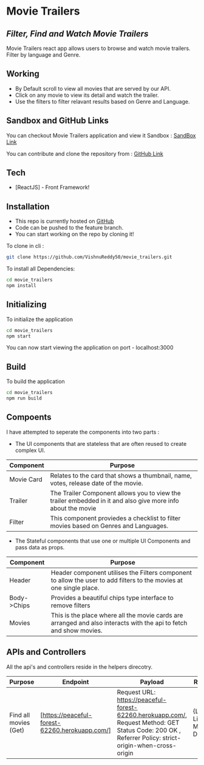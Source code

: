# Movie Trailers

## _Filter, Find and Watch Movie Trailers_

Movie Trailers react app allows users to browse and watch movie trailers. Filter by language and Genre.

## Working

- By Default scroll to view all movies that are served by our API.
- Click on any movie to view its detail and watch the trailer.
- Use the filters to filter relavant results based on Genre and Language.

## Sandbox and GitHub Links

You can checkout Movie Trailers application and view it Sandbox :
[SandBox Link](https://codesandbox.io/s/cold-water-iogxu?file=/README.md)

You can contribute and clone the repository from :
[GitHub Link](https://github.com/VishnuReddy50/movie_trailers)

## Tech

- [ReactJS] - Front Framework!

## Installation

- This repo is currently hosted on [GitHub](https://github.com/VishnuReddy50/movie_trailers.)
- Code can be pushed to the feature branch.
- You can start working on the repo by cloning it!

To clone in cli :

```sh
git clone https://github.com/VishnuReddy50/movie_trailers.git
```

To install all Dependencies:

```sh
cd movie_trailers
npm install
```

## Initializing

To initialize the application

```sh
cd movie_trailers
npm start
```

You can now start viewing the application on port - localhost:3000

## Build

To build the application

```sh
cd movie_trailers
npm run build
```

## Compoents

I have attempted to seperate the components into two parts :

- The UI components that are stateless that are often reused to create complex UI.

| Component  | Purpose                                                                                                     |
| ---------- | ----------------------------------------------------------------------------------------------------------- |
| Movie Card | Relates to the card that shows a thumbnail, name, votes, release date of the movie.                         |
| Trailer    | The Trailer Component allows you to view the trailer embedded in it and also give more info about the movie |
| Filter     | This component proviedes a checklist to filter movies based on Genres and Languages.                        |

- The Stateful components that use one or multiple UI Components and pass data as props.

| Component   | Purpose                                                                                                             |
| ----------- | ------------------------------------------------------------------------------------------------------------------- |
| Header      | Header component utilises the Filters component to allow the user to add filters to the movies at one single place. |
| Body->Chips | Provides a beautiful chips type interface to remove filters                                                         |
| Movies      | This is the place where all the movie cards are arranged and also interacts with the api to fetch and show movies.  |

## APIs and Controllers

All the api's and controllers reside in the helpers direcotry.

| Purpose               | Endpoint                                       | Payload                                                                                                                                               | Response                        |
| --------------------- | ---------------------------------------------- | ----------------------------------------------------------------------------------------------------------------------------------------------------- | ------------------------------- |
| Find all movies (Get) | [https://peaceful-forest-62260.herokuapp.com/] | Request URL: https://peaceful-forest-62260.herokuapp.com/, Request Method: GET Status Code: 200 OK , Referrer Policy: strict-origin-when-cross-origin | {Language List , Movie Data}... |

